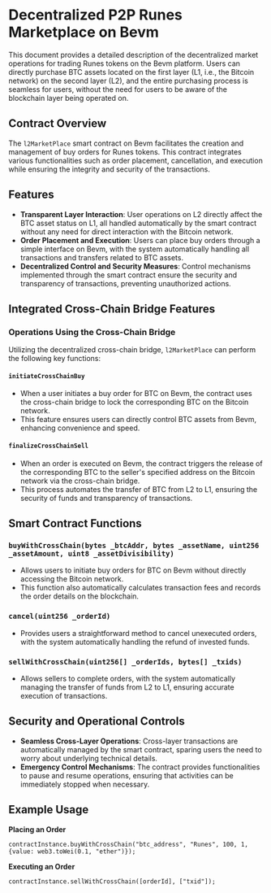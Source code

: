 # Decentralized P2P Runes Marketplace on Bevm

This document provides a detailed description of the decentralized market operations for trading Runes tokens on the Bevm platform. Users can directly purchase BTC assets located on the first layer (L1, i.e., the Bitcoin network) on the second layer (L2), and the entire purchasing process is seamless for users, without the need for users to be aware of the blockchain layer being operated on.

## Contract Overview

The `l2MarketPlace` smart contract on Bevm facilitates the creation and management of buy orders for Runes tokens. This contract integrates various functionalities such as order placement, cancellation, and execution while ensuring the integrity and security of the transactions.

## Features
* **Transparent Layer Interaction**: User operations on L2 directly affect the BTC asset status on L1, all handled automatically by the smart contract without any need for direct interaction with the Bitcoin network.
* **Order Placement and Execution**: Users can place buy orders through a simple interface on Bevm, with the system automatically handling all transactions and transfers related to BTC assets.
* **Decentralized Control and Security Measures**: Control mechanisms implemented through the smart contract ensure the security and transparency of transactions, preventing unauthorized actions.

## Integrated Cross-Chain Bridge Features

### Operations Using the Cross-Chain Bridge
Utilizing the decentralized cross-chain bridge, `l2MarketPlace` can perform the following key functions:

#### `initiateCrossChainBuy`
- When a user initiates a buy order for BTC on Bevm, the contract uses the cross-chain bridge to lock the corresponding BTC on the Bitcoin network.
- This feature ensures users can directly control BTC assets from Bevm, enhancing convenience and speed.

#### `finalizeCrossChainSell`
- When an order is executed on Bevm, the contract triggers the release of the corresponding BTC to the seller's specified address on the Bitcoin network via the cross-chain bridge.
- This process automates the transfer of BTC from L2 to L1, ensuring the security of funds and transparency of transactions.

## Smart Contract Functions

### `buyWithCrossChain(bytes _btcAddr, bytes _assetName, uint256 _assetAmount, uint8 _assetDivisibility)`
* Allows users to initiate buy orders for BTC on Bevm without directly accessing the Bitcoin network.
* This function also automatically calculates transaction fees and records the order details on the blockchain.

### `cancel(uint256 _orderId)`
* Provides users a straightforward method to cancel unexecuted orders, with the system automatically handling the refund of invested funds.

### `sellWithCrossChain(uint256[] _orderIds, bytes[] _txids)`
* Allows sellers to complete orders, with the system automatically managing the transfer of funds from L2 to L1, ensuring accurate execution of transactions.

## Security and Operational Controls
* **Seamless Cross-Layer Operations**: Cross-layer transactions are automatically managed by the smart contract, sparing users the need to worry about underlying technical details.
* **Emergency Control Mechanisms**: The contract provides functionalities to pause and resume operations, ensuring that activities can be immediately stopped when necessary.

## Example Usage

**Placing an Order**
```solidity
contractInstance.buyWithCrossChain("btc_address", "Runes", 100, 1, {value: web3.toWei(0.1, "ether")});
```
**Executing an Order**

```
contractInstance.sellWithCrossChain([orderId], ["txid"]);
```

